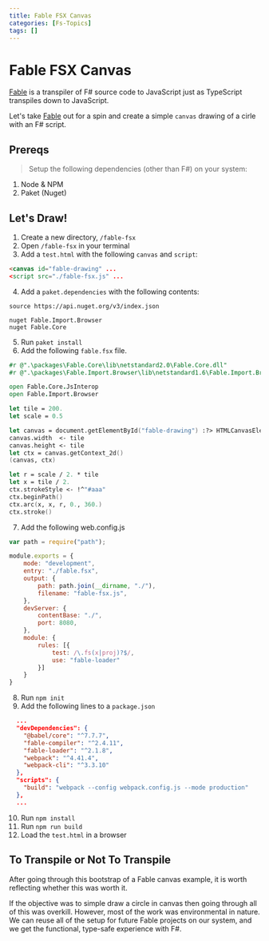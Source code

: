 ```yaml
---
title: Fable FSX Canvas
categories: [Fs-Topics]
tags: []
---
```


# Fable FSX Canvas

[Fable](https://fable.io/) is a transpiler of F# source code to JavaScript just as TypeScript transpiles down to JavaScript.

Let's take [Fable](https://fable.io/) out for a spin and create a simple `canvas` drawing of a cirle with an F# script.

<canvas id="fable-drawing"></canvas>
<script src="/assets/js/scripts/fable-fsx.js"></script>

## Prereqs

> Setup the following dependencies (other than F#) on your system:

1. Node & NPM
2. Paket (Nuget)

## Let's Draw!

1. Create a new directory, `/fable-fsx`
2. Open `/fable-fsx` in your terminal
3. Add a `test.html` with the following `canvas` and `script`:
```html
<canvas id="fable-drawing" ...
<script src="./fable-fsx.js" ...
```
4. Add a `paket.dependencies` with the following contents:

```
source https://api.nuget.org/v3/index.json

nuget Fable.Import.Browser
nuget Fable.Core
```

5. Run `paket install`
6. Add the following `fable.fsx` file.

```fsharp
#r @".\packages\Fable.Core\lib\netstandard2.0\Fable.Core.dll"
#r @".\packages\Fable.Import.Browser\lib\netstandard1.6\Fable.Import.Browser.dll"

open Fable.Core.JsInterop
open Fable.Import.Browser

let tile = 200.
let scale = 0.5

let canvas = document.getElementById("fable-drawing") :?> HTMLCanvasElement
canvas.width  <- tile
canvas.height <- tile
let ctx = canvas.getContext_2d()
(canvas, ctx)

let r = scale / 2. * tile
let x = tile / 2.
ctx.strokeStyle <- !^"#aaa"
ctx.beginPath()
ctx.arc(x, x, r, 0., 360.)
ctx.stroke()
```

7. Add the following web.config.js 

```javascript
var path = require("path");

module.exports = {
    mode: "development",
    entry: "./fable.fsx",
    output: {
        path: path.join(__dirname, "./"),
        filename: "fable-fsx.js",
    },
    devServer: {
        contentBase: "./",
        port: 8080,
    },
    module: {
        rules: [{
            test: /\.fs(x|proj)?$/,
            use: "fable-loader"
        }]
    }
}
```

8. Run `npm init`
9. Add the following lines to a `package.json`

```json
  ...
  "devDependencies": {
    "@babel/core": "^7.7.7",
    "fable-compiler": "^2.4.11",
    "fable-loader": "^2.1.8",
    "webpack": "^4.41.4",
    "webpack-cli": "^3.3.10"
  },
  "scripts": {
    "build": "webpack --config webpack.config.js --mode production"
  },
  ...
```

10. Run `npm install`
11. Run `npm run build`
12. Load the `test.html` in a browser

## To Transpile or Not To Transpile

After going through this bootstrap of a Fable canvas example, it is worth reflecting whether this was worth it.  

If the objective was to simple draw a circle in canvas then going through all of this was overkill.  However, most of the work was environmental in nature.  We can reuse all of the setup for future Fable projects on our system, and we get the functional, type-safe experience with F#.  